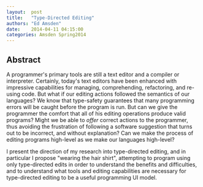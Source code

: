 ```yaml
--- 
layout:  post 
title:   "Type-Directed Editing"
authors: "Ed Amsden" 
date:    2014-04-11 04:15:00 
categories: Amsden Spring2014
--- 
```

## Abstract

A programmer's primary tools are still a text editor and a compiler or
interpreter. Certainly, today's text editors have been enhanced with impressive
capabilities for managing, comprehending, refactoring, and re-using code. But
what if our editing actions followed the semantics of our languages? We know
that type-safety guarantees that many programming errors will be caught before
the program is run. But can we give the programmer the comfort that all of his
editing operations produce valid programs? Might we be able to *offer* correct
actions to the programmer, thus avoiding the frustration of following a software
suggestion that turns out to be incorrect, and without explanation? Can we make
the process of editing programs high-level as we make our languages high-level?

I present the direction of my research into type-directed editing, and in
particular I propose "wearing the hair shirt", attempting to program using only
type-directed edits in order to understand the benefits and difficulties, and to
understand what tools and editing capabilities are necessary for type-directed
editing to be a useful programming UI model.

